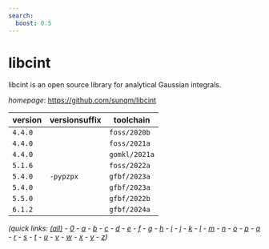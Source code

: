 ```yaml
---
search:
  boost: 0.5
---
```

# libcint

libcint is an open source library for analytical Gaussian integrals.

*homepage*: <https://github.com/sunqm/libcint>

version | versionsuffix | toolchain
--------|---------------|----------
``4.4.0`` |  | ``foss/2020b``
``4.4.0`` |  | ``foss/2021a``
``4.4.0`` |  | ``gomkl/2021a``
``5.1.6`` |  | ``foss/2022a``
``5.4.0`` | ``-pypzpx`` | ``gfbf/2023a``
``5.4.0`` |  | ``gfbf/2023a``
``5.5.0`` |  | ``gfbf/2022b``
``6.1.2`` |  | ``gfbf/2024a``


*(quick links: [(all)](../index.md) - [0](../0/index.md) - [a](../a/index.md) - [b](../b/index.md) - [c](../c/index.md) - [d](../d/index.md) - [e](../e/index.md) - [f](../f/index.md) - [g](../g/index.md) - [h](../h/index.md) - [i](../i/index.md) - [j](../j/index.md) - [k](../k/index.md) - [l](../l/index.md) - [m](../m/index.md) - [n](../n/index.md) - [o](../o/index.md) - [p](../p/index.md) - [q](../q/index.md) - [r](../r/index.md) - [s](../s/index.md) - [t](../t/index.md) - [u](../u/index.md) - [v](../v/index.md) - [w](../w/index.md) - [x](../x/index.md) - [y](../y/index.md) - [z](../z/index.md))*

